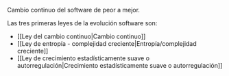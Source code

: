 Cambio continuo del software de peor a mejor.

Las tres primeras leyes de la evolución software son:
- [[Ley del cambio continuo|Cambio continuo]]
- [[Ley de entropía -  complejidad creciente|Entropía/complejidad creciente]]
- [[Ley de crecimiento estadísticamente suave o autorregulación|Crecimiento estadísticamente suave o autorregulación]]


